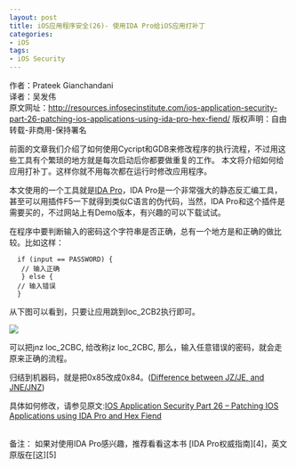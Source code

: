 ```yaml
---
layout: post 
title: iOS应用程序安全(26)- 使用IDA Pro给iOS应用打补丁  
categories: 
- iOS 
tags:   
- iOS Security
---  
```



作者：Prateek Gianchandani  
译者：吴发伟  
原文网址：http://resources.infosecinstitute.com/ios-application-security-part-26-patching-ios-applications-using-ida-pro-hex-fiend/ 
版权声明：自由转载-非商用-保持署名
 
 
 
前面的文章我们介绍了如何使用Cycript和GDB来修改程序的执行流程，不过用这些工具有个繁琐的地方就是每次启动后你都要做重复的工作。
本文将介绍如何给应用打补丁。这样你就不用每次都在运行时修改应用程序。

本文使用的一个工具就是[IDA Pro][1]，IDA Pro是一个非常强大的静态反汇编工具，甚至可以用插件F5一下就得到类似C语言的伪代码，当然，IDA Pro和这个插件是需要买的，不过网站上有Demo版本，有兴趣的可以下载试试。

在程序中要判断输入的密码这个字符串是否正确，总有一个地方是和正确的做比较。比如这样：
<pre><code>  if (input == PASSWORD) {
   // 输入正确
   } else {
  // 输入错误
  }
</code></pre>


从下图可以看到，只要让应用跳到loc_2CB2执行即可。

![](http://2we26u4fam7n16rz3a44uhbe1bq2.wpengine.netdna-cdn.com/wp-content/uploads/121513_1608_IOSApplicat9.png )



可以把jnz loc_2CBC, 给改称jz loc_2CBC, 那么，输入任意错误的密码，就会走原来正确的流程。

归结到机器码，就是把0x85改成0x84。([Difference between JZ/JE, and JNE/JNZ][3])

具体如何修改，请参见原文:[IOS Application Security Part 26 – Patching IOS Applications using IDA Pro and Hex Fiend][2]


<br>
备注：
如果对使用IDA Pro感兴趣，推荐看看这本书 [IDA Pro权威指南][4]，英文原版在[这][5]


[1]:https://hex-rays.com/products/ida/index.shtml 
[2]:http://resources.infosecinstitute.com/ios-application-security-part-26-patching-ios-applications-using-ida-pro-hex-fiend/ 
[3]:http://stackoverflow.com/questions/14267081/difference-between-jz-je-and-jne-jnz
[4]:http://book.douban.com/subject/4311436/
[5]:http://www.idabook.com/index.html










